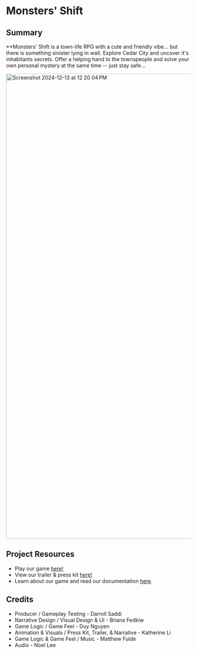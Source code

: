 # Monsters' Shift

## Summary ##
**Monsters' Shift is a town-life RPG with a cute and friendly vibe... but there is something sinister lying in wait. Explore Cedar City and uncover it's inhabitants secrets. Offer a helping hand to the townspeople and solve your own personal mystery at the same time -- just stay safe...

<img width="1264" alt="Screenshot 2024-12-13 at 12 20 04 PM" src="https://github.com/user-attachments/assets/aa4a1e1c-df9a-46fb-9e04-7efffb85ee10" />

## Project Resources

* Play our game [here!](https://lem0ntine.itch.io/monsters-shift)
* View our trailer & press kit [here!](https://lifeofpear.notion.site/Monsters-Shift-Press-Kit-15a82e252f01808e9f50e468f1cfeb79)  
* Learn about our game and read our documentation [here](https://github.com/Iemontine/MonstersShift/blob/main/ProjectDocument.md#monsters-shift).

## Credits ##
* Producer / Gameplay Testing - Darroll Saddi	
* Narrative Design / Visual Design & UI - Briana Fedkiw	
* Game Logic / Game Feel - Duy Nguyen	
* Animation & Visuals	/ Press Kit, Trailer, & Narrative - Katherine Li	
* Game Logic & Game Feel / Music - Matthew Fulde	
* Audio - Noel Lee	
